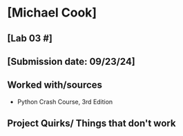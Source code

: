 # [Michael Cook]
## [Lab 03 #]
## [Submission date: 09/23/24]
## Worked with/sources 
* Python Crash Course, 3rd Edition

## Project Quirks/ Things that don't work

